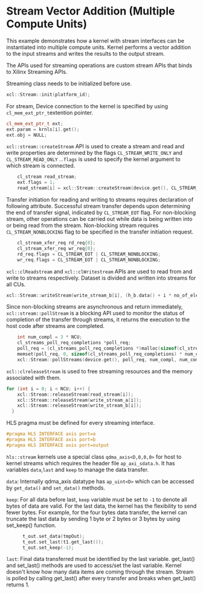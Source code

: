 Stream Vector Addition (Multiple Compute Units)
================================================
This example demonstrates how a kernel with stream interfaces can be instantiated into multiple compute units. Kernel performs a vector addition to the input streams and writes the results to the output stream.

The APIs used for streaming operations are custom stream APIs that binds to Xilinx Streaming APIs.

Streaming class needs to be initialized before use.
```c++
xcl::Stream::init(platform_id);
```
For stream, Device connection to the kernel is specified by using `cl_mem_ext_ptr_t`extention pointer.
```c++
cl_mem_ext_ptr_t ext;
ext.param = krnls[i].get();
ext.obj = NULL;
```

`xcl::stream::createStream` API is used to create a stream and read and write properties are determined by the flags `CL_STREAM_WRITE_ONLY` and `CL_STREAM_READ_ONLY` .`.flags` is used to specify the kernel argument to which stream is connected.

```c++
    cl_stream read_stream;
    ext.flags = 1;
    read_stream[i] = xcl::Stream::createStream(device.get(), CL_STREAM_READ_ONLY, CL_STREAM, &ext, &ret);
```    
Transfer initiation for reading and writing to streams requires declaration of following attribute. Successful stream transfer  depends upon determining the end of transfer signal, indicated by `CL_STREAM_EOT` flag. For non-blocking stream, other operations can be carried out while data is being written into or being read from the stream. Non-blocking stream requires `CL_STREAM_NONBLOCKING` flag to be specified in the transfer initiation request.
```c++
    cl_stream_xfer_req rd_req{0};
    cl_stream_xfer_req wr_req{0};
    rd_req.flags = CL_STREAM_EOT | CL_STREAM_NONBLOCKING;
    wr_req.flags = CL_STREAM_EOT | CL_STREAM_NONBLOCKING;
```      


`xcl::clReadstream` and `xcl::clWritestream` APIs are used to read from and write to streams respectively. Dataset is divided and written into streams for all CUs.

```c++
xcl::Stream::writeStream(write_stream_b[i], (h_b.data() + i * no_of_elem), vector_size_bytes, &wr_req, &ret));
```

Since non-blocking streams are asynchronous and return immediately, `xcl::stream::pollStream` is a blocking API used to monitor the status of completion of the transfer through streams, it returns the execution to the host code after streams are completed.

```c++
    int num_compl = 3 * NCU;
    cl_streams_poll_req_completions *poll_req;
    poll_req = (cl_streams_poll_req_completions *)malloc(sizeof(cl_streams_poll_req_completions) * num_compl);
    memset(poll_req, 0, sizeof(cl_streams_poll_req_completions) * num_compl);
    xcl::Stream::pollStreams(device.get(), poll_req, num_compl, num_compl, &num_compl, 50000, &ret);
```  

`xcl::clreleaseStream` is used to free streaming resources and the memory associated with them.
```c++
for (int i = 0; i < NCU; i++) {
    xcl::Stream::releaseStream(read_stream[i]);
    xcl::Stream::releaseStream(write_stream_a[i]);
    xcl::Stream::releaseStream(write_stream_b[i]);
  }
```

HLS pragma must be defined for every streaming interface.
```c++
#pragma HLS INTERFACE axis port=a
#pragma HLS INTERFACE axis port=b
#pragma HLS INTERFACE axis port=output
```

`hls::stream` kernels use a special class `qdma_axis<D,0,0,0>` for host to kernel streams  which requires the header file `ap_axi_sdata.h`. It has variables `data`,`last` and `keep` to manage the data transfer.

`data`: Internally qdma_axis datatype has `ap_uint<D>` which can be accessed by `get_data()` and `set_data()` methods.

`keep`: For all data before last, `keep` variable must be set to `-1` to denote all bytes of data are valid. For the last data, the kernel has the flexibility to send fewer bytes. For example, for the four bytes data transfer, the kernel can truncate the last data by sending 1 byte or 2 bytes or 3 bytes by using set_keep() function.  

```c++
      t_out.set_data(tmpOut);
      t_out.set_last(t1.get_last());
      t_out.set_keep(-1);
```

`last`: Final data transferred must be identified by the last variable. get_last() and set_last() methods are used to access/set the last variable. Kernel doesn't know how many data items are coming through the stream. Stream is polled by calling get_last() after every transfer and breaks when get_last() returns 1.
